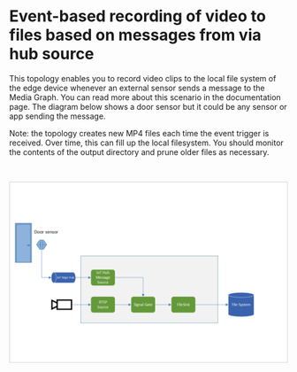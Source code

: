 # Event-based recording of video to files based on messages from via hub source

This topology enables you to record video clips to the local file system of the edge device whenever an external sensor sends a message to the Media Graph. You can read more about this scenario in the documentation page. The diagram below shows a door sensor but it could be any sensor or app sending the message.

Note: the topology creates new MP4 files each time the event trigger is received. Over time, this can fill up the local filesystem. You should monitor the contents of the output directory and prune older files as necessary.

<br>
<p align="center">
  <img src="./topology.png" title="Event-based recording of video to files based on messages from via hub source"/>
</p>
<br>
